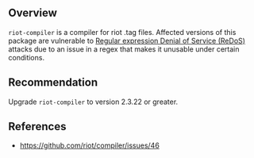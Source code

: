 ## Overview
`riot-compiler` is a compiler for riot .tag files. Affected versions of this package are vulnerable to [Regular expression Denial of Service (ReDoS)](https://www.owasp.org/index.php/Regular_expression_Denial_of_Service_-_ReDoS) attacks due to an issue in a regex that makes it unusable under certain conditions.

## Recommendation
Upgrade `riot-compiler` to version 2.3.22 or greater.

## References
- https://github.com/riot/compiler/issues/46
